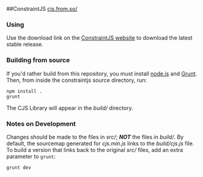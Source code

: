 ##ConstraintJS
[cjs.from.so/](http://cjs.from.so/ "ConstraintJS Website")

### Using
Use the download link on the [ConstraintJS website](http://cjs.from.so/ "ConstraintJS Website") to download the latest stable release.

### Building from source
If you'd rather build from this repository, you must install [node.js](http://nodejs.org/, "node.js") and [Grunt](http://gruntjs.com/installing-grunt, "Installing Grunt"). Then, from inside the constraintjs source directory, run:

	npm install .
	grunt

The CJS Library will appear in the *build/* directory.

### Notes on Development
Changes should be made to the files in *src/*; ***NOT*** the files in *build/*. By default, the sourcemap generated for *cjs.min.js* links to the  *build/cjs.js* file. To build a version that links back to the original *src/* files, add an extra parameter to `grunt`:

	grunt dev
